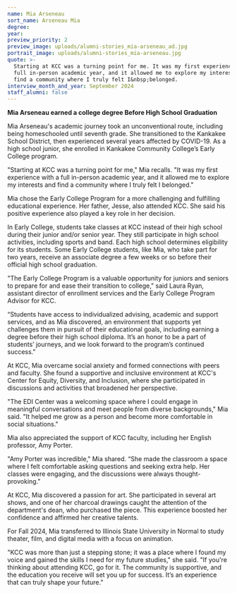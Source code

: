 ```yaml
---
name: Mia Arseneau
sort_name: Arseneau Mia
degree:
year:
preview_priority: 2
preview_image: uploads/alumni-stories_mia-arseneau_ad.jpg
portrait_image: uploads/alumni-stories_mia-arseneau.jpg
quote: >-
  Starting at KCC was a turning point for me. It was my first experience with a
  full in-person academic year, and it allowed me to explore my interests and
  find a community where I truly felt I&nbsp;belonged.
interview_month_and_year: September 2024
staff_alumni: false
---
```

**Mia Arseneau earned a college degree Before High School Graduation**

Mia Arseneau's academic journey took an unconventional route, including being homeschooled until seventh grade. She transitioned to the Kankakee School District, then experienced several years affected by COVID-19. As a high school junior, she enrolled in Kankakee Community College’s Early College program. 

"Starting at KCC was a turning point for me," Mia recalls. "It was my first experience with a full in-person academic year, and it allowed me to explore my interests and find a community where I truly felt I belonged."

Mia chose the Early College Program for a more challenging and fulfilling educational experience. Her father, Jesse, also attended KCC. She said his positive experience also played a key role in her decision.

In Early College, students take classes at KCC instead of their high school during their junior and/or senior year. They still participate in high school activities, including sports and band. Each high school determines eligibility for its students. Some Early College students, like Mia, who take part for two years, receive an associate degree a few weeks or so before their official high school graduation.

"The Early College Program is a valuable opportunity for juniors and seniors to prepare for and ease their transition to college," said Laura Ryan, assistant director of enrollment services and the Early College Program Advisor for KCC.

“Students have access to individualized advising, academic and support services, and as Mia discovered, an environment that supports yet challenges them in pursuit of their educational goals, including earning a degree before their high school diploma. It’s an honor to be a part of students’ journeys, and we look forward to the program’s continued success." 

At KCC, Mia overcame social anxiety and formed connections with peers and faculty. She found a supportive and inclusive environment at KCC's Center for Equity, Diversity, and Inclusion, where she participated in discussions and activities that broadened her perspective.

"The EDI Center was a welcoming space where I could engage in meaningful conversations and meet people from diverse backgrounds," Mia said. "It helped me grow as a person and become more comfortable in social situations."

Mia also appreciated the support of KCC faculty, including her English professor, Amy Porter.

"Amy Porter was incredible," Mia shared. “She made the classroom a space where I felt comfortable asking questions and seeking extra help. Her classes were engaging, and the discussions were always thought-provoking."

At KCC, Mia discovered a passion for art. She participated in several art shows, and one of her charcoal drawings caught the attention of the department's dean, who purchased the piece. This experience boosted her confidence and affirmed her creative talents.

For Fall 2024, Mia transferred to Illinois State University in Normal to study theater, film, and digital media with a focus on animation.

"KCC was more than just a stepping stone; it was a place where I found my voice and gained the skills I need for my future studies," she said. "If you're thinking about attending KCC, go for it. The community is supportive, and the education you receive will set you up for success. It’s an experience that can truly shape your future."
